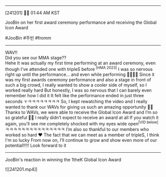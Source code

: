 ___
[241201] 🐣💭 01:44 AM KST

JooBin on her first award ceremony performance and receiving the Global Icon Award

#JooBin #주빈 #fromm
___

WAV!!  
Did you see our MMA stage??  
Hehe
It was actually my first time performing at an award ceremony, even though I’ve attended one with tripleS before <sup>[HMA 2023]</sup>
I was so nervous right up until the performance... and even while performing 
🥺🥺🥺🥺
Since it was my first awards ceremony performance and also a stage in front of such a big crowd, I really wanted to show a cooler side of myself, so I worked really hard
But honestly, I was so nervous that I can barely even remember how I did it
It felt like the performance ended in just three seconds ㅜㅋㅋㅋㅋㅋㅋㅋㅋ
So, I kept rewatching the video and I really wanted to thank our WAVs for giving us such an amazing opportunity 🤍🤍
Thanks to WAVs, we were able to receive the Global Icon Award 
and I’m so so grateful 
🥹🤍
I really didn’t expect to receive an award at all
If you watch it again, you'll see me completely shocked with my eyes wide open<sup>[VID below]</sup>
ㅋㅋㅋㅋㅋㅋㅋㅋㅋㅋㅋㅋㅋㅋㅋ
I’m also so thankful to our members who worked so hard ❤️
The fact that we can meet as a member of tripleS, I think I'm so lucky
From now on, I’ll continue to grow and show even more of our potential!!!!! 
Look forward to it
___
JooBin's reaction in winning the 1theK Global Icon Award

![[241201.mp4]]
